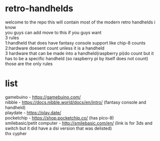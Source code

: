 # retro-handhelds
welcome to the repo this will contain most of the modern retro handhelds i know  
you guys can add move to this if you guys want  
3 rules  
1:handheld that does have fantasy console support like chip-8 counts  
2:hardware doesent count unless it is a handheld  
3 hardware that can be made into a handheld(raspberry pi)do count but it has to be a specific handheld (so raspberry pi by itself does not count)
those are the only rules  
# list
gamebuino - https://gamebuino.com/  
nibble - https://docs.nibble.world/docs/en/intro/ (fantasy console and handheld)  
playdate - https://play.date/  
pocketchip - https://shop.pocketchip.co/ (has pico-8)  
smilebasic/petit computer - http://smilebasic.com/en/ (link is for 3ds and switch but it did have a dsi version that was delisted)  
thx cypher
